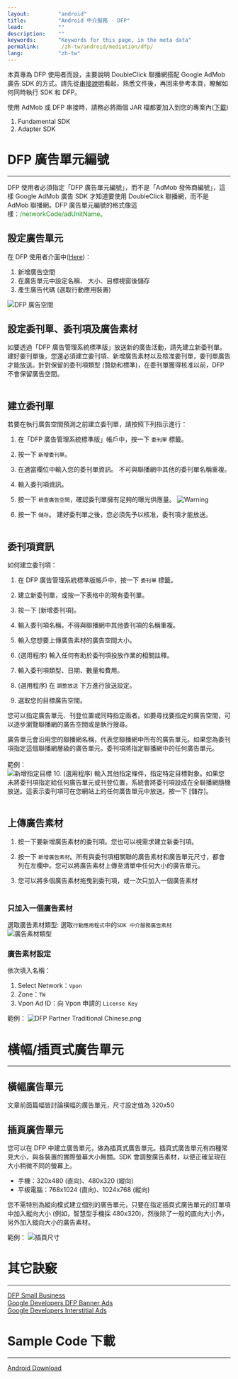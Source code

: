 ```yaml
---
layout:         "android"
title:          "Android 中介服務 - DFP"
lead:           ""
description:    ""
keywords:       "Keywords for this page, in the meta data"
permalink:       /zh-tw/android/mediation/dfp/
lang:           "zh-tw"
---
```


本頁專為 DFP 使用者而設，主要說明 DoubleClick 聯播網搭配 Google AdMob 廣告 SDK 的方式。請先從[串接說明]看起，熟悉文件後，再回來參考本頁，瞭解如何同時執行 SDK 和 DFP。

使用 AdMob 或 DFP 串接時，請務必將兩個 JAR 檔都要加入到您的專案內([下載][1])

1. Fundamental SDK
2. Adapter SDK


# DFP 廣告單元編號
---
DFP 使用者必須指定「DFP 廣告單元編號」，而不是「AdMob 發佈商編號」，這樣 Google AdMob 廣告 SDK 才知道要使用 DoubleClick 聯播網，而不是 AdMob 聯播網。DFP 廣告單元編號的格式像這樣：<span style="color:#228B22">/networkCode/adUnitName。</span>


## 設定廣告單元
在 DFP 使用者介面中([Here])：

1. 新增廣告空間
2. 在廣告單元中設定名稱、 大小、目標視窗後儲存
3. 產生廣告代碼 (選取行動應用裝置)

![DFP 廣告空間]

## 設定委刊單、委刊項及廣告素材
如要透過「DFP 廣告管理系統標準版」放送新的廣告活動，請先建立新委刊單。建好委刊單後，您還必須建立委刊項、新增廣告素材以及核准委刊單，委刊單廣告才能放送。針對保留的委刊項類型 (贊助和標準)，在委刊單獲得核准以前，DFP 不會保留廣告空間。<br><br>

## 建立委刊單
若要在執行廣告空間預測之前建立委刊單，請按照下列指示進行：

1. 在「DFP 廣告管理系統標準版」帳戶中，按一下 `委刊單` 標籤。

2. 按一下 `新增委刊單`。

3. 在適當欄位中輸入您的委刊單資訊。
   不可與聯播網中其他的委刊單名稱重複。

4. 輸入委刊項資訊。

5. 按一下 `檢查廣告空間`，確認委刊單擁有足夠的曝光供應量。
![Warning]

6. 按一下 `儲存`。
    建好委刊單之後，您必須先予以核准，委刊項才能放送。
<br><br>

## 委刊項資訊
如何建立委刊項：

1. 在 DFP 廣告管理系統標準版帳戶中，按一下 `委刊單` 標籤。

2. 建立新委刊單，或按一下表格中的現有委刊單。

3. 按一下 [新增委刊項]。

4. 輸入委刊項名稱，不得與聯播網中其他委刊項的名稱重複。

5. 輸入您想要上傳廣告素材的廣告空間大小。

6. (選用程序) 輸入任何有助於委刊項投放作業的相關註釋。

7. 輸入委刊項類型、日期、數量和費用。

8. (選用程序) 在 `調整放送` 下方進行放送設定。

9. 選取您的目標廣告空間。

您可以指定廣告單元、刊登位置或同時指定兩者。如要尋找要指定的廣告空間，可以逐步瀏覽聯播網的廣告空間或是執行搜尋。

廣告單元會沿用您的聯播網名稱，代表您聯播網中所有的廣告單元。如果您為委刊項指定這個聯播網層級的廣告單元，委刊項將指定聯播網中的任何廣告單元。<br>
<br>範例：<br>
![新增指定目標]
10. (選用程序) 輸入其他指定條件，指定特定目標對象。如果您未將委刊項指定給任何廣告單元或刊登位置，系統會將委刊項設成在全聯播網隨機放送。這表示委刊項可在您網站上的任何廣告單元中放送。按一下 [儲存]。<br><br>

## 上傳廣告素材
1. 按一下要新增廣告素材的委刊項。您也可以視需求建立新委刊項。

2. 按一下 `新增廣告素材`。所有與委刊項相關聯的廣告素材和廣告單元尺寸，都會列在左欄中。您可以將廣告素材上傳至清單中任何大小的廣告單元。

3. 您可以將多個廣告素材拖曳到委刊項，或一次只加入一個廣告素材<br><br>

### 只加入一個廣告素材
選取廣告素材類型: 選取`行動應用程式`中的`SDK 中介服務廣告素材`<br>
![廣告素材類型]

### 廣告素材設定
依次填入名稱：

1. Select Network：`Vpon`
2. Zone：`TW`
3. Vpon Ad ID：向 Vpon 申請的 `License Key`<br>

範例：
![DFP Partner Traditional Chinese.png]



# 橫幅/插頁式廣告單元
---

## 橫幅廣告單元
文章前面篇幅皆討論橫幅的廣告單元，尺寸設定值為 320x50

## 插頁廣告單元
您可以在 DFP 中建立廣告單元，做為插頁式廣告單元。插頁式廣告單元有四種常見大小，與各裝置的實際螢幕大小無關。SDK 會調整廣告素材，以便正確呈現在大小稍微不同的螢幕上。

* 手機：320x480 (直向)、480x320 (縱向)
* 平板電腦：768x1024 (直向)、1024x768 (縱向)

您不需特別為縱向模式建立個別的廣告單元，只要在指定插頁式廣告單元的訂單項中加入縱向大小 (例如，智慧型手機採 480x320)，然後除了一般的直向大小外，另外加入縱向大小的廣告素材。

範例：
![插頁尺寸]






# 其它訣竅
---
[DFP Small Business](https://support.google.com/dfp_sb/)<br>
[Google Developers DFP Banner Ads](https://developers.google.com/mobile-ads-sdk/docs/dfp/fundamentals#android)<br>
[Google Developers Interstitial Ads](https://developers.google.com/mobile-ads-sdk/docs/android/doubleclick/#support)

# Sample Code 下載
---
 [Android Download][1]


[串接說明]: ../../integration-guide
[1]: {{site.baseurl}}/zh-tw/android/download/#dfp
[Here]: https://www.google.com/dfp/
[DFP 廣告空間]: {{site.imgurl}}/DFP_廣告空間.png
[DFP Partner Traditional Chinese.png]: {{site.imgurl}}/DFP_Partner_Traditional_Chinese.png
[新增指定目標]: {{site.imgurl}}/新增指定目標.png
[廣告素材類型]: {{site.imgurl}}/廣告素材類型.png
[Warning]: {{site.imgurl}}/Warning.png
[插頁尺寸]: {{site.imgurl}}/插頁尺寸.png
